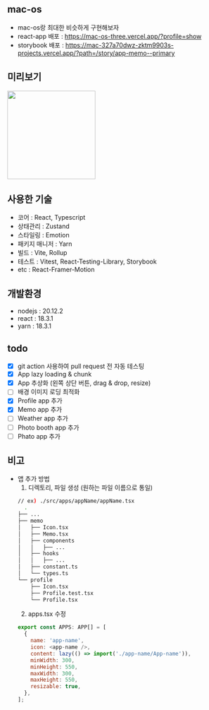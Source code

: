 ## mac-os

- mac-os랑 최대한 비슷하게 구현해보자
- react-app 배포 : https://mac-os-three.vercel.app/?profile=show
- storybook 배포 : https://mac-327a70dwz-zktm9903s-projects.vercel.app/?path=/story/app-memo--primary

## 미리보기

<img src="https://blog.kakaocdn.net/dn/ZQOZe/btsH1CQNP3O/3kYkjqjPVmUpHSYwkopmL0/img.gif" height=200/>

## 사용한 기술

- 코어 : React, Typescript
- 상태관리 : Zustand
- 스타일링 : Emotion
- 패키지 매니저 : Yarn
- 빌드 : Vite, Rollup
- 테스트 : Vitest, React-Testing-Library, Storybook
- etc : React-Framer-Motion

## 개발환경

- nodejs : 20.12.2
- react : 18.3.1
- yarn : 18.3.1

## todo

- [x] git action 사용하여 pull request 전 자동 테스팅
- [x] App lazy loading & chunk
- [x] App 추상화 (왼쪽 상단 버튼, drag & drop, resize)
- [ ] 배경 이미지 로딩 최적화
- [x] Profile app 추가
- [x] Memo app 추가
- [ ] Weather app 추가
- [ ] Photo booth app 추가
- [ ] Phato app 추가

## 비고

- 앱 추가 방법
  1. 디렉토리, 파일 생성 (원하는 파일 이름으로 통일)
  ```bash
  // ex) ./src/apps/appName/appName.tsx
    .
  ├── ...
  ├── memo
  │   ├── Icon.tsx
  │   ├── Memo.tsx
  │   ├── components
  │   │   ├── ...
  │   ├── hooks
  │   │   ├── ...
  │   ├── constant.ts
  │   └── types.ts
  └── profile
      ├── Icon.tsx
      ├── Profile.test.tsx
      └── Profile.tsx
  ```
  2. apps.tsx 수정
  ```js
  export const APPS: APP[] = [
    {
      name: 'app-name',
      icon: <app-name />,
      content: lazy(() => import('./app-name/App-name')),
      minWidth: 300,
      minHeight: 550,
      maxWidth: 300,
      maxHeight: 550,
      resizable: true,
    },
  ];
  ```
